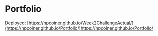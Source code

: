 # Portfolio
Deployed:
[https://npcoiner.github.io/Week2ChallengeActual/](https://npcoiner.github.io/Portfolio/)https://npcoiner.github.io/Portfolio/
